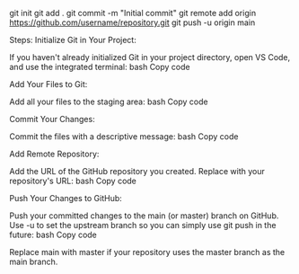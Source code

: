 git init
git add .
git commit -m "Initial commit"
git remote add origin https://github.com/username/repository.git
git push -u origin main








Steps:
Initialize Git in Your Project:

If you haven't already initialized Git in your project directory, open VS Code, and use the integrated terminal:
bash
Copy code
<!-- git init -->
Add Your Files to Git:

Add all your files to the staging area:
bash
Copy code
<!-- git add . -->
Commit Your Changes:

Commit the files with a descriptive message:
bash
Copy code
<!-- git commit -m "Initial commit" -->
Add Remote Repository:

Add the URL of the GitHub repository you created. Replace <repository-url> with your repository's URL:
bash
Copy code
<!-- git remote add origin <repository-url> -->
Push Your Changes to GitHub:

Push your committed changes to the main (or master) branch on GitHub. Use -u to set the upstream branch so you can simply use git push in the future:
bash
Copy code
<!-- git push -u origin main -->
Replace main with master if your repository uses the master branch as the main branch.